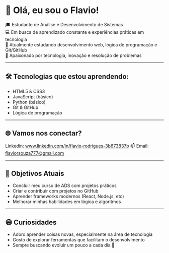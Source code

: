 
# 👋 Olá, eu sou o Flavio!

🎓 Estudante de Análise e Desenvolvimento de Sistemas  
💻 Em busca de aprendizado constante e experiências práticas em tecnologia  
🌱 Atualmente estudando desenvolvimento web, lógica de programação e Git/GitHub  
🚀 Apaixonado por tecnologia, inovação e resolução de problemas

---

## 🛠️ Tecnologias que estou aprendendo:

- HTML5 & CSS3  
- JavaScript (básico)  
- Python (básico)  
- Git & GitHub  
- Lógica de programação

---


## 🌐 Vamos nos conectar?

Linkedin: www.linkedin.com/in/flavio-rodrigues-3b673837b 
📫 Email: flaviorsouza777@gmail.com

---

## 🎯 Objetivos Atuais

- Concluir meu curso de ADS com projetos práticos  
- Criar e contribuir com projetos no GitHub  
- Aprender frameworks modernos (React, Node.js, etc)  
- Melhorar minhas habilidades em lógica e algoritmos

---

## 😄 Curiosidades

- Adoro aprender coisas novas, especialmente na área de tecnologia  
- Gosto de explorar ferramentas que facilitam o desenvolvimento  
- Sempre buscando evoluir um pouco a cada dia 🚀
